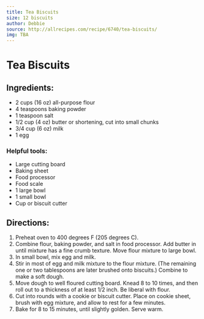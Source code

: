 ```yaml
---
title: Tea Biscuits
size: 12 biscuits
author: Debbie
source: http://allrecipes.com/recipe/6740/tea-biscuits/
img: TBA
---
```

# Tea Biscuits

## Ingredients:
- 2 cups (16 oz) all-purpose flour
- 4 teaspoons baking powder
- 1 teaspoon salt
- 1/2 cup (4 oz) butter or shortening, cut into small chunks
- 3/4 cup (6 oz) milk
- 1 egg

### Helpful tools:
- Large cutting board
- Baking sheet
- Food processor
- Food scale
- 1 large bowl
- 1 small bowl
- Cup or biscuit cutter

## Directions:

1. Preheat oven to 400 degrees F (205 degrees C).
1. Combine flour, baking powder, and salt in food processor. Add butter in until mixture has a fine crumb texture. Move flour mixture to large bowl.
1. In small bowl, mix egg and milk.
1. Stir in most of egg and milk mixture to the flour mixture. (The remaining one or two tablespoons are later brushed onto biscuits.) Combine to make a soft dough. 
1. Move dough to well floured cutting board. Knead 8 to 10 times, and then roll out to a thickness of at least 1/2 inch. Be liberal with flour.
1. Cut into rounds with a cookie or biscuit cutter. Place on cookie sheet, brush with egg mixture, and allow to rest for a few minutes.
1. Bake for 8 to 15 minutes, until slightly golden. Serve warm.
